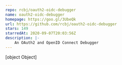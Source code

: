 ```yaml
---
repo: rcbj/oauth2-oidc-debugger
name: oauth2-oidc-debugger
homepage: https://goo.gl/3UbeQk
url: https://github.com/rcbj/oauth2-oidc-debugger
stars: 149
starredAt: 2020-09-07T20:03:56Z
description: |-
    An OAuth2 and OpenID Connect Debugger
---
```


[object Object]

